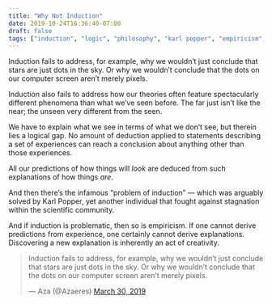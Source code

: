 ```yaml
---
title: "Why Not Induction"
date: 2019-10-24T16:36:40-07:00
draft: false
tags: ["induction", "logic", "philosophy", "karl popper", "empiricism", "creativity"]
---
```


Induction fails to address, for example, why we wouldn’t just conclude that stars are just dots in the sky. Or why we wouldn’t conclude that the dots on our computer screen aren’t merely pixels.

Induction also fails to address how our theories often feature spectacularly different phenomena than what we’ve seen before. The far just isn’t like the near; the unseen very different from the seen.

We have to explain what we see in terms of what we don’t see, but therein lies a logical gap. No amount of deduction applied to statements describing a set of experiences can reach a conclusion about anything other than those experiences.

All our predictions of how things will _look_ are deduced from such explanations of how things _are_.

And then there’s the infamous “problem of induction” — which was arguably solved by Karl Popper, yet another individual that fought against stagnation within the scientific community.

And if induction is problematic, then so is empiricism. If one cannot derive predictions from experience, one certainly cannot derive explanations. Discovering a new explanation is inherently an act of creativity.

<blockquote class="twitter-tweet" data-lang="en"><p lang="en" dir="ltr">Induction fails to address, for example, why we wouldn’t just conclude that stars are just dots in the sky. Or why we wouldn’t conclude that the dots on our computer screen aren’t merely pixels.</p>&mdash; Aza (@Azaeres) <a href="https://twitter.com/Azaeres/status/1111791475040256001?ref_src=twsrc%5Etfw">March 30, 2019</a></blockquote>
<script async src="https://platform.twitter.com/widgets.js" charset="utf-8"></script>

